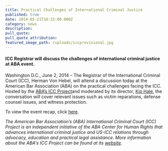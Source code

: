 ```yaml
---
title: Practical Challenges of International Criminal Justice
published: true
date: 2014-05-21T16:32:00.000Z
category: news
description:
pull_quote:
pull_quote_attribution:
featured_image_path: /uploads/iccprovisional.jpg
---
```



#### ICC Registrar will discuss the challenges of international criminal justice at ABA event.

Washington D.C., June 2, 2014 – The Registrar of the International Criminal Court (ICC), Herman Von Hebel, will attend a discussion today at the American Bar Association (ABA) on the practical challenges facing the ICC. Hosted by the [ABA’s ICC Project](https://www.aba-icc.org/)and moderated by its director, [Kip Hale](https://www.aba-icc.org/staff/kip-hale/), the conversation will cover relevant issues such as victim reparations, defense counsel issues, and witness protection.

To view the event recap, click [here](https://www.international-criminal-justice-today.org/events/practical-challenges-of-international-criminal-justice/).

*The American Bar Association’s (ABA) International Criminal Court (ICC) Project is an independent initiative of the ABA Center for Human Rights that advances international criminal justice and US-ICC relations through advocacy, education and practical legal assistance. More information about the ABA's ICC Project can be found at its [website](http://www.aba-icc.org/).*